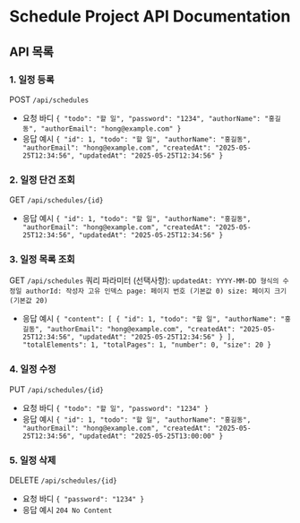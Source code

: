 # Schedule Project API Documentation

## API 목록

### 1. 일정 등록
POST `/api/schedules`
- 요청 바디
`{
  "todo": "할 일",
  "password": "1234",
  "authorName": "홍길동",
  "authorEmail": "hong@example.com"
}`
- 응답 예시
`{
  "id": 1,
  "todo": "할 일",
  "authorName": "홍길동",
  "authorEmail": "hong@example.com",
  "createdAt": "2025-05-25T12:34:56",
  "updatedAt": "2025-05-25T12:34:56"
}`

### 2. 일정 단건 조회
GET `/api/schedules/{id}`
- 응답 예시
`{
  "id": 1,
  "todo": "할 일",
  "authorName": "홍길동",
  "authorEmail": "hong@example.com",
  "createdAt": "2025-05-25T12:34:56",
  "updatedAt": "2025-05-25T12:34:56"
}`

### 3. 일정 목록 조회
GET `/api/schedules`
쿼리 파라미터 (선택사항):
`updatedAt: YYYY-MM-DD 형식의 수정일
authorId: 작성자 고유 인덱스
page: 페이지 번호 (기본값 0)
size: 페이지 크기 (기본값 20)`
- 응답 예시
`{
  "content": [
    {
      "id": 1,
      "todo": "할 일",
      "authorName": "홍길동",
      "authorEmail": "hong@example.com",
      "createdAt": "2025-05-25T12:34:56",
      "updatedAt": "2025-05-25T12:34:56"
    }
  ],
  "totalElements": 1,
  "totalPages": 1,
  "number": 0,
  "size": 20
}`

### 4. 일정 수정
PUT `/api/schedules/{id}`
- 요청 바디
`{
  "todo": "할 일",
  "password": "1234"
}`
- 응답 예시
`{
  "id": 1,
  "todo": "할 일",
  "authorName": "홍길동",
  "authorEmail": "hong@example.com",
  "createdAt": "2025-05-25T12:34:56",
  "updatedAt": "2025-05-25T13:00:00"
}`

### 5. 일정 삭제
DELETE `/api/schedules/{id}`
- 요청 바디
`{
  "password": "1234"
}`
- 응답 예시
`204 No Content`

